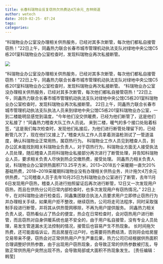 ```yaml
---
title: 长春科瑞物业反复窃热欠热费达4万余元_吉林频道
author: wetech
date: 2019-02-25- 07:24
tags: 
categories: 
---
```

“科瑞物业办公室没办理相关供热服务，已经对其多次断管，每次他们都私自接管窃热！”22日上午，同鑫热力联合长春市城市管理机动执法支队对绿地中央公馆C5栋201室科瑞物业办公室检查时，发现科瑞物业再次私接断管。
<!-- more -->
                
<img align="center" border="0" src="http://p2.ifengimg.com/a/2016/0810/204c433878d5cf9size1_w16_h16.png" />
                
            
“科瑞物业办公室没办理相关供热服务，已经对其多次断管，每次他们都私自接管窃热！”22日上午，同鑫热力联合长春市城市管理机动执法支队对绿地中央公馆C5栋201室科瑞物业办公室检查时，发现科瑞物业再次私接断管。
“科瑞物业办公室没办理相关供热服务，已经对其多次断管，每次他们都私自接管窃热！”22日上午，同鑫热力联合长春市城市管理机动执法支队对绿地中央公馆C5栋201室科瑞物业办公室检查时，发现科瑞物业再次私接断管。
22日上午，同鑫热力联合长春市城市管理机动执法支队执法人员来到绿地中央公馆C5栋201室科瑞物业办公室，一到二楼能明显感觉到温度，“今年他们没交供暖费，已经为他们断管了，这是他们又私接了！”同鑫热力稽查大队工作人员说。
来到二楼，暖气的多个接口处贴着标签，“这是我们每次检查时，发现他们私接后，为他们进行断管处理留下的，已经断管几次了，现在他们又接上了。”稽查大队工作人员拿着测温枪测试了一管道温度，确认科瑞物业正常用热，属窃热行为。
科瑞物业工作人员见到稽查人员，到办公区未能找到相关科瑞物业负责人，对于窃热行为，科瑞物业方面无人接受执法人员处理，随后稽查人员将科瑞物业私接部分再次进行了断管处理，并告知科瑞物业人员，要求相关负责人尽快到热企交缴热费，接受处理。
同鑫热力相关负责人说，科瑞物业办公室供热面积713.25平方米，2013~2018五个采暖期一直欠20%基础热费，2018~2019采暖期科瑞物业没有办理相关供热业务，共计拖欠4万余元供热费，“公司稽查人员于去年10月25日为科瑞物业办公室进行了断管，去年11月6日发现用户窃热，稽查人员进行拍照留证后再次进行断管，12日又一次发现用户窃热，而且在供热分公司日常内部检查时，也多次发现用户有窃热情况。”
22日上午，在对科瑞物业进行检查后，同鑫集团联合执法人员要求用户立即停止窃热行为并办理相关手续，如果用户拒不整改，继续窃热，公司将走司法程序，同时采取强制手段进行断管，并将其从供热管网移除，不再为用户提供服务。
同鑫热力相关负责人说，窃热看似占了热企的便宜，热企在日常检查时，会对窃热用户进行断管，而且窃热对自身供暖系统也是不安全的，由于用户私自接管，没有专业人员处理，易发生管道漏水无法控制的情况，接管后也容易产生不热现象。
长时间拖欠热费，还可能面临诉讼，而且房屋在过户时，也需要将热费结清，否则将会给房屋交易带来不便，窃热会对正常供热用户产生严重后果，热力公司已经根据供热面积合理调整好供热参数，由于出现用户窃热现象，会导致正常的供热参数被打乱，导致正常供热用户突然出现不热，会导致局部或大面积不热现象发生。
[责任编辑：韩莹]
            
